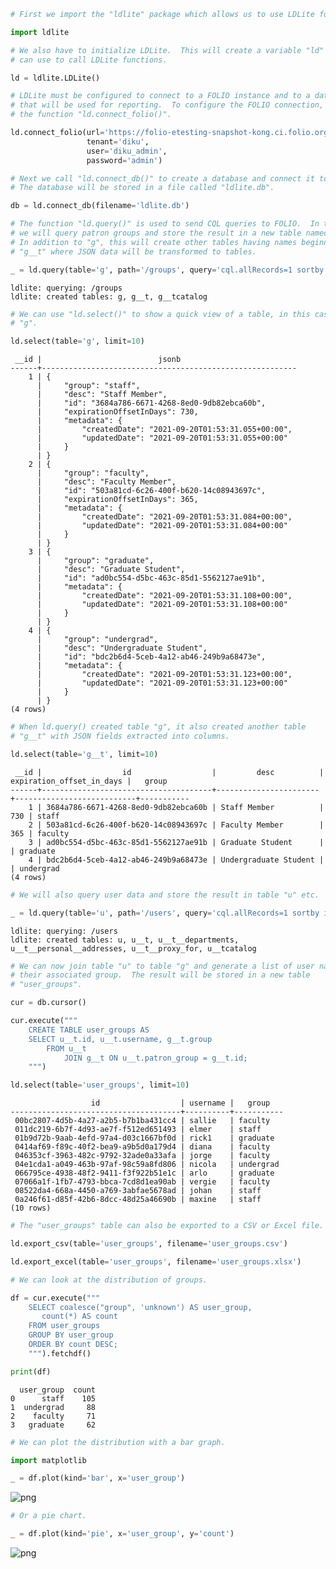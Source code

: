 ```python
# First we import the "ldlite" package which allows us to use LDLite functions.

import ldlite
```

```python
# We also have to initialize LDLite.  This will create a variable "ld" which we
# can use to call LDLite functions.

ld = ldlite.LDLite()
```

```python
# LDLite must be configured to connect to a FOLIO instance and to a database
# that will be used for reporting.  To configure the FOLIO connection, we use
# the function "ld.connect_folio()".

ld.connect_folio(url='https://folio-etesting-snapshot-kong.ci.folio.org',
                 tenant='diku',
                 user='diku_admin',
                 password='admin')
```

```python
# Next we call "ld.connect_db()" to create a database and connect it to DBLite.
# The database will be stored in a file called "ldlite.db".

db = ld.connect_db(filename='ldlite.db')
```

```python
# The function "ld.query()" is used to send CQL queries to FOLIO.  In this case
# we will query patron groups and store the result in a new table named "g".
# In addition to "g", this will create other tables having names beginning with
# "g__t" where JSON data will be transformed to tables.

_ = ld.query(table='g', path='/groups', query='cql.allRecords=1 sortby id')
```

    ldlite: querying: /groups
    ldlite: created tables: g, g__t, g__tcatalog

```python
# We can use "ld.select()" to show a quick view of a table, in this case table
# "g".

ld.select(table='g', limit=10)
```

     __id |                          jsonb  
    ------+---------------------------------------------------------
        1 | {
          |     "group": "staff",
          |     "desc": "Staff Member",
          |     "id": "3684a786-6671-4268-8ed0-9db82ebca60b",
          |     "expirationOffsetInDays": 730,
          |     "metadata": {
          |         "createdDate": "2021-09-20T01:53:31.055+00:00",
          |         "updatedDate": "2021-09-20T01:53:31.055+00:00"
          |     }
          | }
        2 | {
          |     "group": "faculty",
          |     "desc": "Faculty Member",
          |     "id": "503a81cd-6c26-400f-b620-14c08943697c",
          |     "expirationOffsetInDays": 365,
          |     "metadata": {
          |         "createdDate": "2021-09-20T01:53:31.084+00:00",
          |         "updatedDate": "2021-09-20T01:53:31.084+00:00"
          |     }
          | }
        3 | {
          |     "group": "graduate",
          |     "desc": "Graduate Student",
          |     "id": "ad0bc554-d5bc-463c-85d1-5562127ae91b",
          |     "metadata": {
          |         "createdDate": "2021-09-20T01:53:31.108+00:00",
          |         "updatedDate": "2021-09-20T01:53:31.108+00:00"
          |     }
          | }
        4 | {
          |     "group": "undergrad",
          |     "desc": "Undergraduate Student",
          |     "id": "bdc2b6d4-5ceb-4a12-ab46-249b9a68473e",
          |     "metadata": {
          |         "createdDate": "2021-09-20T01:53:31.123+00:00",
          |         "updatedDate": "2021-09-20T01:53:31.123+00:00"
          |     }
          | }
    (4 rows)

```python
# When ld.query() created table "g", it also created another table
# "g__t" with JSON fields extracted into columns.

ld.select(table='g__t', limit=10)
```

     __id |                  id                  |         desc          | expiration_offset_in_days |   group  
    ------+--------------------------------------+-----------------------+---------------------------+-----------
        1 | 3684a786-6671-4268-8ed0-9db82ebca60b | Staff Member          |                       730 | staff  
        2 | 503a81cd-6c26-400f-b620-14c08943697c | Faculty Member        |                       365 | faculty  
        3 | ad0bc554-d5bc-463c-85d1-5562127ae91b | Graduate Student      |                           | graduate  
        4 | bdc2b6d4-5ceb-4a12-ab46-249b9a68473e | Undergraduate Student |                           | undergrad
    (4 rows)

```python
# We will also query user data and store the result in table "u" etc.

_ = ld.query(table='u', path='/users', query='cql.allRecords=1 sortby id')
```

    ldlite: querying: /users
    ldlite: created tables: u, u__t, u__t__departments, u__t__personal__addresses, u__t__proxy_for, u__tcatalog

```python
# We can now join table "u" to table "g" and generate a list of user names and
# their associated group.  The result will be stored in a new table
# "user_groups".

cur = db.cursor()

cur.execute("""
    CREATE TABLE user_groups AS
    SELECT u__t.id, u__t.username, g__t.group
        FROM u__t
            JOIN g__t ON u__t.patron_group = g__t.id;
    """)

ld.select(table='user_groups', limit=10)
```

                      id                  | username |   group  
    --------------------------------------+----------+-----------
     00bc2807-4d5b-4a27-a2b5-b7b1ba431cc4 | sallie   | faculty  
     011dc219-6b7f-4d93-ae7f-f512ed651493 | elmer    | staff  
     01b9d72b-9aab-4efd-97a4-d03c1667bf0d | rick1    | graduate  
     0414af69-f89c-40f2-bea9-a9b5d0a179d4 | diana    | faculty  
     046353cf-3963-482c-9792-32ade0a33afa | jorge    | faculty  
     04e1cda1-a049-463b-97af-98c59a8fd806 | nicola   | undergrad
     066795ce-4938-48f2-9411-f3f922b51e1c | arlo     | graduate  
     07066a1f-1fb7-4793-bbca-7cd8d1ea90ab | vergie   | faculty  
     08522da4-668a-4450-a769-3abfae5678ad | johan    | staff  
     0a246f61-d85f-42b6-8dcc-48d25a46690b | maxine   | staff  
    (10 rows)

```python
# The "user_groups" table can also be exported to a CSV or Excel file.

ld.export_csv(table='user_groups', filename='user_groups.csv')

ld.export_excel(table='user_groups', filename='user_groups.xlsx')
```

```python
# We can look at the distribution of groups.

df = cur.execute("""
    SELECT coalesce("group", 'unknown') AS user_group,
       count(*) AS count
    FROM user_groups
    GROUP BY user_group
    ORDER BY count DESC;
    """).fetchdf()

print(df)
```

      user_group  count
    0      staff    105
    1  undergrad     88
    2    faculty     71
    3   graduate     62

```python
# We can plot the distribution with a bar graph.

import matplotlib

_ = df.plot(kind='bar', x='user_group')
```

![png](output_13_1.png)

```python
# Or a pie chart.

_ = df.plot(kind='pie', x='user_group', y='count')
```

![png](output_14_1.png)
